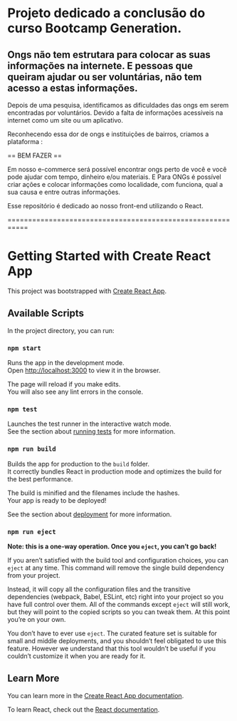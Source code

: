 # Projeto dedicado a conclusão do curso Bootcamp Generation.
## Ongs não tem estrutara para colocar as suas informações na internete. E pessoas que queiram ajudar ou ser voluntárias, não tem acesso a estas informações.

Depois de uma pesquisa, identificamos as dificuldades das ongs em serem encontradas por voluntários. Devido a falta de informações acessíveis na internet como um site ou um aplicativo.

Reconhecendo essa dor de ongs e instituições de bairros, criamos a plataforma :

== BEM FAZER ==

Em nosso e-commerce será possível encontrar ongs perto de você e você pode ajudar com tempo, dinheiro e/ou materiais. E Para ONGs é possível criar ações e colocar informações como localidade, com funciona, qual a sua causa e entre outras informações.

Esse repositório é dedicado ao nosso front-end utilizando o React.

===========================================================

# Getting Started with Create React App

This project was bootstrapped with [Create React App](https://github.com/facebook/create-react-app).

## Available Scripts

In the project directory, you can run:

### `npm start`

Runs the app in the development mode.\
Open [http://localhost:3000](http://localhost:3000) to view it in the browser.

The page will reload if you make edits.\
You will also see any lint errors in the console.

### `npm test`

Launches the test runner in the interactive watch mode.\
See the section about [running tests](https://facebook.github.io/create-react-app/docs/running-tests) for more information.

### `npm run build`

Builds the app for production to the `build` folder.\
It correctly bundles React in production mode and optimizes the build for the best performance.

The build is minified and the filenames include the hashes.\
Your app is ready to be deployed!

See the section about [deployment](https://facebook.github.io/create-react-app/docs/deployment) for more information.

### `npm run eject`

**Note: this is a one-way operation. Once you `eject`, you can’t go back!**

If you aren’t satisfied with the build tool and configuration choices, you can `eject` at any time. This command will remove the single build dependency from your project.

Instead, it will copy all the configuration files and the transitive dependencies (webpack, Babel, ESLint, etc) right into your project so you have full control over them. All of the commands except `eject` will still work, but they will point to the copied scripts so you can tweak them. At this point you’re on your own.

You don’t have to ever use `eject`. The curated feature set is suitable for small and middle deployments, and you shouldn’t feel obligated to use this feature. However we understand that this tool wouldn’t be useful if you couldn’t customize it when you are ready for it.

## Learn More

You can learn more in the [Create React App documentation](https://facebook.github.io/create-react-app/docs/getting-started).

To learn React, check out the [React documentation](https://reactjs.org/).
